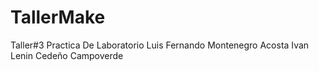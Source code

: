 # TallerMake
Taller#3 Practica De Laboratorio
Luis Fernando Montenegro Acosta
Ivan Lenin Cedeño Campoverde

